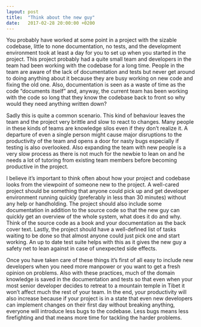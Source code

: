 ```yaml
---
layout: post
title:  "Think about the new guy"
date:   2017-02-28 20:00:00 +0200
---
```


You probably have worked at some point in a project with the sizable codebase, little to none documentation, no tests, and the development environment took at least a day for you to set up when you started in the project. This project probably had a quite small team and developers in the team had been working with the codebase for a long time. People in the team are aware of the lack of documentation and tests but never get around to doing anything about it because they are busy working on new code and fixing the old one. Also, documentation is seen as a waste of time as the code “documents itself” and, anyway, the current team has been working with the code so long that they know the codebase back to front so why would they need anything written down?

Sadly this is quite a common scenario. This kind of behaviour leaves the team and the project very brittle and slow to react to changes. Many people in these kinds of teams are knowledge silos even if they don’t realize it. A departure of even a single person might cause major disruptions to the productivity of the team and opens a door for nasty bugs especially if testing is also overlooked. Also expanding the team with new people is a very slow process as there is not much for the newbie to lean on and he needs a lot of tutoring from existing team members before becoming productive in the project.

I believe it’s important to think often about how your project and codebase looks from the viewpoint of someone new to the project. A well-cared project should be something that anyone could pick up and get developer environment running quickly (preferably in less than 30 minutes) without any help or handholding. The project should also include some documentation in addition to the source code so that the new guy can quickly get an overview of the whole system, what does it do and why. Think of the source code as a book and your documentation as the back cover text. Lastly, the project should have a well-defined list of tasks waiting to be done so that almost anyone could just pick one and start working. An up to date test suite helps with this as it gives the new guy a safety net to lean against in case of unexpected side effects.

Once you have taken care of these things it’s first of all easy to include new developers when you need more manpower or you want to get a fresh opinion on problems. Also with these practices, much of the domain knowledge is saved in the documentation and tests so that even when your most senior developer decides to retreat to a mountain temple in Tibet it won’t affect much the rest of your team. In the end, your productivity will also increase because if your project is in a state that even new developers can implement changes on their first day without breaking anything, everyone will introduce less bugs to the codebase. Less bugs means less firefighting and that means more time for tackling the harder problems.


